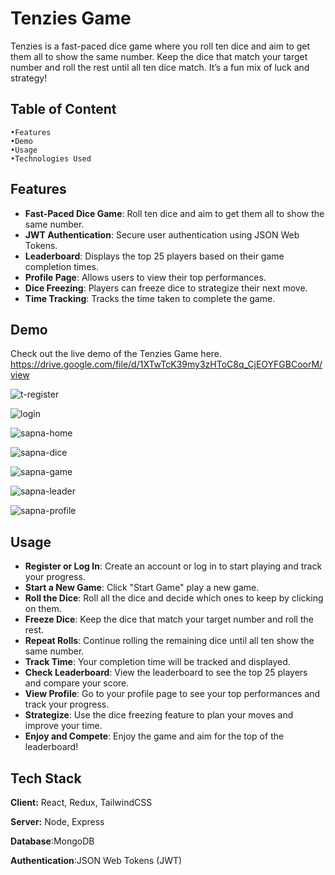 
# Tenzies Game

Tenzies is a fast-paced dice game where you roll ten dice and aim to get them all to show the same number. Keep the dice that match your target number and roll the rest until all ten dice match. It’s a fun mix of luck and strategy!


## Table of Content
    •Features
    •Demo
    •Usage
    •Technologies Used
    
    
## Features

- **Fast-Paced Dice Game**: Roll ten dice and aim to get them all to show the same number.
- **JWT Authentication**: Secure user authentication using JSON Web Tokens.
- **Leaderboard**: Displays the top 25 players based on their game completion times.
- **Profile Page**: Allows users to view their top performances.
- **Dice Freezing**: Players can freeze dice to strategize their next move.
- **Time Tracking**: Tracks the time taken to complete the game.


## Demo

Check out the live demo of the Tenzies Game here.
https://drive.google.com/file/d/1XTwTcK39my3zHToC8q_CjEOYFGBCoorM/view


![t-register](https://github.com/Samridhii1212/Tenzies-Game/assets/115480641/6f5c1872-d797-4cb3-ad0a-967a511330a2)

![login](https://github.com/Samridhii1212/Tenzies-Game/assets/115480641/72beca55-70be-4219-b7b2-8fb0b6c49e23)

![sapna-home](https://github.com/Samridhii1212/Tenzies-Game/assets/115480641/4e75403d-a371-408a-ad69-410cc8172a42)

![sapna-dice](https://github.com/Samridhii1212/Tenzies-Game/assets/115480641/d8106ae2-22e3-423e-9202-ad9cde783008)

![sapna-game](https://github.com/Samridhii1212/Tenzies-Game/assets/115480641/362ebae7-37a9-4d47-bfc4-cbed40a23b89)

![sapna-leader](https://github.com/Samridhii1212/Tenzies-Game/assets/115480641/b17f2e30-3557-4930-a0be-9ed75e5ce889)

![sapna-profile](https://github.com/Samridhii1212/Tenzies-Game/assets/115480641/4d4bd7d9-a4d3-4465-b110-ab9b7c0d6d83)


## Usage

- **Register or Log In**: Create an account
 or log in to start playing and track your progress.
- **Start a New Game**: Click "Start Game" play a new game.
- **Roll the Dice**: Roll all the dice and decide which ones to keep by clicking on them.
- **Freeze Dice**: Keep the dice that match your target number and roll the rest.
- **Repeat Rolls**: Continue rolling the remaining dice until all ten show the same number.
- **Track Time**: Your completion time will be tracked and displayed.
- **Check Leaderboard**: View the leaderboard to see the top 25 players and compare your score.
- **View Profile**: Go to your profile page to see your top performances and track your progress.
- **Strategize**: Use the dice freezing feature to plan your moves and improve your time.
- **Enjoy and Compete**: Enjoy the game and aim for the top of the leaderboard!
## Tech Stack

**Client:** React, Redux, TailwindCSS

**Server:** Node, Express

**Database**:MongoDB

**Authentication**:JSON Web Tokens (JWT)

